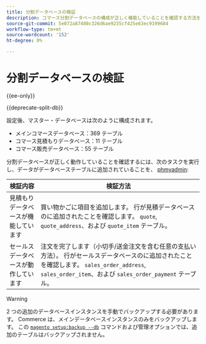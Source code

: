 ```yaml
---
title: 分割データベースの検証
description: コマース分割データベースの構成が正しく機能していることを確認する方法を説明します。
source-git-commit: 5e072a87480c326d6ae9235cf425e63ec9199684
workflow-type: tm+mt
source-wordcount: '152'
ht-degree: 0%

---
```



# 分割データベースの検証

{{ee-only}}

{{deprecate-split-db}}

設定後、マスター・データベースは次のように構成されます。

- メインコマースデータベース：369 テーブル
- コマース見積もりデータベース：11 テーブル
- コマース販売データベース：55 テーブル

分割データベースが正しく動作していることを確認するには、次のタスクを実行し、データがデータベーステーブルに追加されていることを、 [phmyadmin](../../installation/prerequisites/optional-software.md#phpmyadmin):

| 検証内容 | 検証方法 |
| -------------- | ------------- |
| 見積もりデータベースが機能しています | 買い物かごに項目を追加します。 行が見積データベースのに追加されたことを確認します。 `quote`, `quote_address`、および `quote_item` テーブル。 |
| セールスデータベースが動作しています | 注文を完了します（小切手/送金注文を含む任意の支払い方法）。 行がセールスデータベースのに追加されたことを確認します。 `sales_order_address`, `sales_order_item`、および `sales_order_payment` テーブル。 |

>[!WARNING]
>
>2 つの追加のデータベースインスタンスを手動でバックアップする必要があります。 Commerce は、メインデータベースインスタンスのみをバックアップします。 この [`magento setup:backup --db`](../../installation/tutorials/backup.md) コマンドおよび管理オプションでは、追加のテーブルはバックアップされません。
